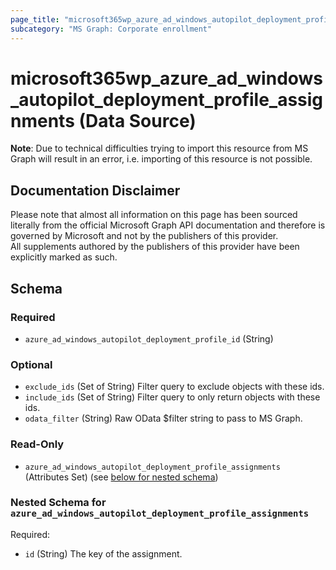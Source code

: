 ```yaml
---
page_title: "microsoft365wp_azure_ad_windows_autopilot_deployment_profile_assignments Data Source - microsoft365wp"
subcategory: "MS Graph: Corporate enrollment"
---
```


# microsoft365wp_azure_ad_windows_autopilot_deployment_profile_assignments (Data Source)

**Note**: Due to technical difficulties trying to import this resource from MS Graph will result in an error, i.e. importing of this resource is not possible.

## Documentation Disclaimer

Please note that almost all information on this page has been sourced literally from the official Microsoft Graph API 
documentation and therefore is governed by Microsoft and not by the publishers of this provider.  
All supplements authored by the publishers of this provider have been explicitly marked as such.



<!-- schema generated by tfplugindocs -->
## Schema

### Required

- `azure_ad_windows_autopilot_deployment_profile_id` (String)

### Optional

- `exclude_ids` (Set of String) Filter query to exclude objects with these ids.
- `include_ids` (Set of String) Filter query to only return objects with these ids.
- `odata_filter` (String) Raw OData $filter string to pass to MS Graph.

### Read-Only

- `azure_ad_windows_autopilot_deployment_profile_assignments` (Attributes Set) (see [below for nested schema](#nestedatt--azure_ad_windows_autopilot_deployment_profile_assignments))

<a id="nestedatt--azure_ad_windows_autopilot_deployment_profile_assignments"></a>
### Nested Schema for `azure_ad_windows_autopilot_deployment_profile_assignments`

Required:

- `id` (String) The key of the assignment.
